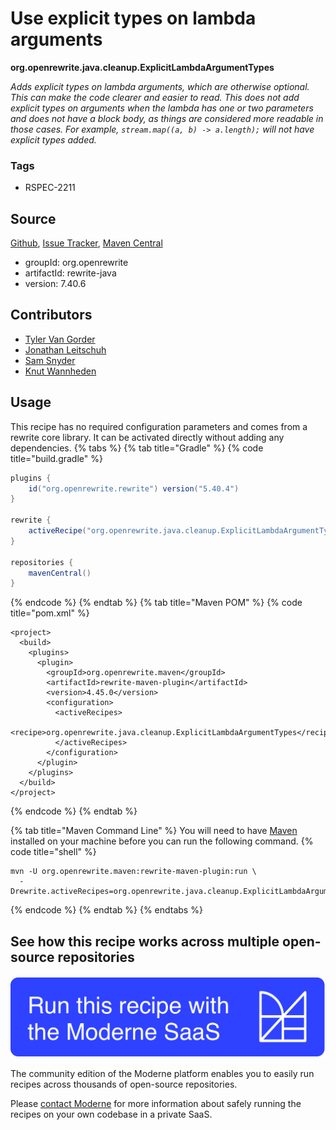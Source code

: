 # Use explicit types on lambda arguments

**org.openrewrite.java.cleanup.ExplicitLambdaArgumentTypes**

_Adds explicit types on lambda arguments, which are otherwise optional. This can make the code clearer and easier to read. This does not add explicit types on arguments when the lambda has one or two parameters and does not have a block body, as things are considered more readable in those cases. For example, `stream.map((a, b) -> a.length);` will not have explicit types added._

### Tags

* RSPEC-2211

## Source

[Github](https://github.com/openrewrite/rewrite/blob/main/rewrite-java/src/main/java/org/openrewrite/java/cleanup/ExplicitLambdaArgumentTypes.java), [Issue Tracker](https://github.com/openrewrite/rewrite/issues), [Maven Central](https://central.sonatype.com/artifact/org.openrewrite/rewrite-java/7.40.6/jar)

* groupId: org.openrewrite
* artifactId: rewrite-java
* version: 7.40.6

## Contributors
* [Tyler Van Gorder](1878529+tkvangorder@users.noreply.github.com)
* [Jonathan Leitschuh](jonathan.leitschuh@gmail.com)
* [Sam Snyder](sam@moderne.io)
* [Knut Wannheden](knut.wannheden@gmail.com)


## Usage

This recipe has no required configuration parameters and comes from a rewrite core library. It can be activated directly without adding any dependencies.
{% tabs %}
{% tab title="Gradle" %}
{% code title="build.gradle" %}
```groovy
plugins {
    id("org.openrewrite.rewrite") version("5.40.4")
}

rewrite {
    activeRecipe("org.openrewrite.java.cleanup.ExplicitLambdaArgumentTypes")
}

repositories {
    mavenCentral()
}

```
{% endcode %}
{% endtab %}
{% tab title="Maven POM" %}
{% code title="pom.xml" %}
```markup
<project>
  <build>
    <plugins>
      <plugin>
        <groupId>org.openrewrite.maven</groupId>
        <artifactId>rewrite-maven-plugin</artifactId>
        <version>4.45.0</version>
        <configuration>
          <activeRecipes>
            <recipe>org.openrewrite.java.cleanup.ExplicitLambdaArgumentTypes</recipe>
          </activeRecipes>
        </configuration>
      </plugin>
    </plugins>
  </build>
</project>
```
{% endcode %}
{% endtab %}

{% tab title="Maven Command Line" %}
You will need to have [Maven](https://maven.apache.org/download.cgi) installed on your machine before you can run the following command.
{% code title="shell" %}
```shell
mvn -U org.openrewrite.maven:rewrite-maven-plugin:run \
  -Drewrite.activeRecipes=org.openrewrite.java.cleanup.ExplicitLambdaArgumentTypes
```
{% endcode %}
{% endtab %}
{% endtabs %}

## See how this recipe works across multiple open-source repositories

[![Moderne Link Image](/.gitbook/assets/ModerneRecipeButton.png)](https://public.moderne.io/recipes/org.openrewrite.java.cleanup.ExplicitLambdaArgumentTypes)

The community edition of the Moderne platform enables you to easily run recipes across thousands of open-source repositories.

Please [contact Moderne](https://moderne.io/product) for more information about safely running the recipes on your own codebase in a private SaaS.
